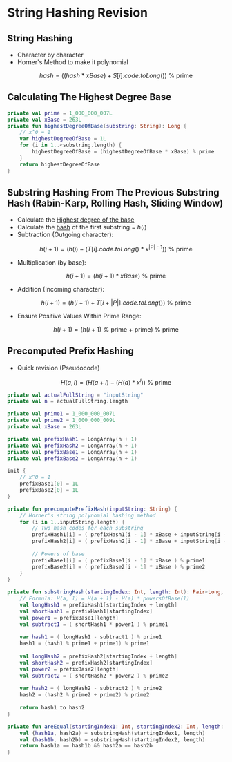 # String Hashing Revision

## String Hashing

* Character by character
* Horner's Method to make it polynomial

$$
hash = \left( (hash * xBase) + S[i].code.toLong() \right) \text{ % prime}
$$

## Calculating The Highest Degree Base

```kotlin
private val prime = 1_000_000_007L
private val xBase = 263L
private fun highestDegreeOfBase(substring: String): Long {
    // x^0 = 1
    var highestDegreeOfBase = 1L
    for (i in 1..<substring.length) {
        highestDegreeOfBase = (highestDegreeOfBase * xBase) % prime 
    }
    return highestDegreeOfBase
} 
```

## Substring Hashing From The Previous Substring Hash (Rabin-Karp, Rolling Hash, Sliding Window)

* Calculate the [Highest degree of the base](#calculating-the-highest-degree-base)
* Calculate the [hash](#string-hashing) of the first substring = $h(i)$
* Subtraction (Outgoing character):

$$
h(i + 1) = \left(h(i) - (T[i].code.toLong() * x^{\text{|P| - 1}}) \right) \text{ % prime}
$$

* Multiplication (by base):

$$
h(i + 1) = \left(h(i + 1) * xBase \right) \text{ % prime}
$$

* Addition (Incoming character):

$$
h(i + 1) = \left( h(i + 1) + T[i + |P|].code.toLong() \right) \text{ % prime}
$$

* Ensure Positive Values Within Prime Range:

$$
h(i + 1) = \left(h(i + 1) \text{ % prime + prime} \right) \text{ % prime} 
$$

## Precomputed Prefix Hashing

* Quick revision (Pseudocode)

$$
H(a, l) = \left( H(a + l) - ( H(a) * x^l ) \right) \text{ % prime}
$$

```kotlin
private val actualFullString = "inputString"
private val n = actualFullString.length

private val prime1 = 1_000_000_007L
private val prime2 = 1_000_000_009L
private val xBase = 263L

private val prefixHash1 = LongArray(n + 1)
private val prefixHash2 = LongArray(n + 1)
private val prefixBase1 = LongArray(n + 1)
private val prefixBase2 = LongArray(n + 1)

init {
    // x^0 = 1
    prefixBase1[0] = 1L
    prefixBase2[0] = 1L
}

private fun precomputePrefixHash(inputString: String) {
    // Horner's string polynomial hashing method
    for (i in 1..inputString.length) {
        // Two hash codes for each substring
        prefixHash1[i] = ( prefixHash1[i - 1] * xBase + inputString[i - 1].code.toLong() ) % prime1 
        prefixHash2[i] = ( prefixHash2[i - 1] * xBase + inputString[i - 1].code.toLong() ) % prime2
        
        // Powers of base
        prefixBase1[i] = ( prefixBase1[i - 1] * xBase ) % prime1
        prefixBase2[i] = ( prefixBase2[i - 1] * xBase ) % prime2
    }
}

private fun substringHash(startingIndex: Int, length: Int): Pair<Long, Long> {
    // Formula: H(a, l) = H(a + l) - H(a) * powersOfBase(l)
    val longHash1 = prefixHash1[startingIndex + length]
    val shortHash1 = prefixHash1[startingIndex]
    val power1 = prefixBase1[length]
    val subtract1 = ( shortHash1 * power1 ) % prime1
    
    var hash1 = ( longHash1 - subtract1 ) % prime1
    hash1 = (hash1 % prime1 + prime1) % prime1
    
    val longHash2 = prefixHash2[startingIndex + length]
    val shortHash2 = prefixHash2[startingIndex]
    val power2 = prefixBase2[length]
    val subtract2 = ( shortHash2 * power2 ) % prime2
    
    var hash2 = ( longHash2 - subtract2 ) % prime2
    hash2 = (hash2 % prime2 + prime2) % prime2
    
    return hash1 to hash2
}

private fun areEqual(startingIndex1: Int, startingIndex2: Int, length: Int): Boolean {
    val (hash1a, hash2a) = substringHash(startingIndex1, length)
    val (hash1b, hash2b) = substringHash(startingIndex2, length)
    return hash1a == hash1b && hash2a == hash2b
}
```